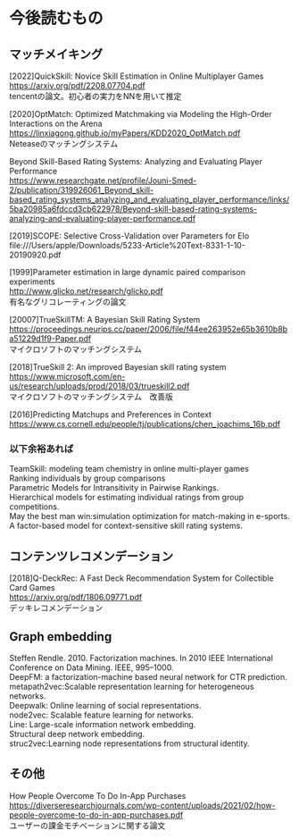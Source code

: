 # 今後読むもの 
## マッチメイキング   
[2022]QuickSkill: Novice Skill Estimation in Online Multiplayer Games  
https://arxiv.org/pdf/2208.07704.pdf  
tencentの論文。初心者の実力をNNを用いて推定  
  
[2020]OptMatch: Optimized Matchmaking via Modeling the High-Order Interactions on the Arena  
https://linxiagong.github.io/myPapers/KDD2020_OptMatch.pdf  
Neteaseのマッチングシステム  
  
Beyond Skill-Based Rating Systems: Analyzing and Evaluating Player Performance  
https://www.researchgate.net/profile/Jouni-Smed-2/publication/319926061_Beyond_skill-based_rating_systems_analyzing_and_evaluating_player_performance/links/5ba20985a6fdccd3cb622978/Beyond-skill-based-rating-systems-analyzing-and-evaluating-player-performance.pdf  
  
[2019]SCOPE: Selective Cross-Validation over Parameters for Elo  
file:///Users/apple/Downloads/5233-Article%20Text-8331-1-10-20190920.pdf  
  
[1999]Parameter estimation in large dynamic paired comparison experiments  
http://www.glicko.net/research/glicko.pdf  
有名なグリコレーティングの論文
  
[20007]TrueSkillTM: A Bayesian Skill Rating System  
https://proceedings.neurips.cc/paper/2006/file/f44ee263952e65b3610b8ba51229d1f9-Paper.pdf  
マイクロソフトのマッチングシステム  
  
[2018]TrueSkill 2: An improved Bayesian skill rating system  
https://www.microsoft.com/en-us/research/uploads/prod/2018/03/trueskill2.pdf  
マイクロソフトのマッチングシステム　改善版  
  
[2016]Predicting Matchups and Preferences in Context  
https://www.cs.cornell.edu/people/tj/publications/chen_joachims_16b.pdf  

### 以下余裕あれば  
TeamSkill: modeling team chemistry in online multi-player games  
Ranking individuals by group comparisons  
Parametric Models for Intransitivity in Pairwise Rankings.  
Hierarchical models for estimating individual ratings from group competitions.  
May the best man win:simulation optimization for match-making in e-sports.  
A factor-based model for context-sensitive skill rating systems.  

## コンテンツレコメンデーション  
[2018]Q-DeckRec: A Fast Deck Recommendation System  for Collectible Card Games  
https://arxiv.org/pdf/1806.09771.pdf  
デッキレコメンデーション  
  
## Graph embedding  
Steffen Rendle. 2010. Factorization machines. In 2010 IEEE International Conference on Data Mining. IEEE, 995–1000.  
DeepFM: a factorization-machine based neural network for CTR prediction.  
metapath2vec:Scalable representation learning for heterogeneous networks.  
Deepwalk: Online learning of social representations.  
node2vec: Scalable feature learning for networks.  
Line: Large-scale information network embedding.  
Structural deep network embedding.  
struc2vec:Learning node representations from structural identity.  

## その他  
How People Overcome To Do In-App Purchases  
https://diverseresearchjournals.com/wp-content/uploads/2021/02/how-people-overcome-to-do-in-app-purchases.pdf  
ユーザーの課金モチベーションに関する論文  
